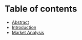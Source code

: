 # Table of contents

* [Abstract](README.md)
* [Introduction](introduction.md)
* [Market Analysis](market-analysis.md)
